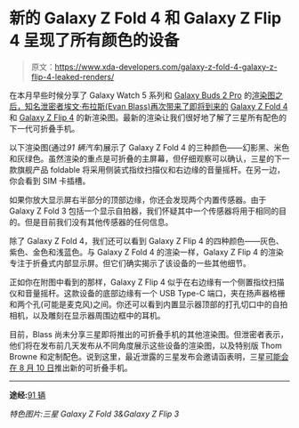 # 新的 Galaxy Z Fold 4 和 Galaxy Z Flip 4 呈现了所有颜色的设备

> 原文：<https://www.xda-developers.com/galaxy-z-fold-4-galaxy-z-flip-4-leaked-renders/>

在本月早些时候分享了 Galaxy Watch 5 系列和 [Galaxy Buds 2 Pro](https://www.xda-developers.com/samsung-galaxy-buds2-pro-renders-360-degree-view/) 的[渲染图之后，知名泄密者埃文·布拉斯(Evan Blass)再次带来了即将到来的](https://www.xda-developers.com/galaxy-watch-5-series-leaked-renders/) [Galaxy Z Fold 4](https://www.xda-developers.com/samsung-galaxy-z-fold-4/) 和 [Galaxy Z Flip 4](https://www.xda-developers.com/samsung-galaxy-z-flip-4/) 的新渲染图。最新的渲染让我们很好地了解了三星所有配色的下一代可折叠手机。

以下渲染图(通过*91 辆汽车*)展示了 Galaxy Z Fold 4 的三种颜色——幻影黑、米色和灰绿色。虽然渲染的重点是可折叠的主屏幕，但仔细观察可以确认，三星的下一款旗舰产品 foldable 将采用侧装式指纹扫描仪和右边缘的音量摇杆。在另一边，你会看到 SIM 卡插槽。

如果你放大显示屏右半部分的顶部边缘，你还会发现两个内置传感器。由于 Galaxy Z Fold 3 包括一个显示自拍器，我们怀疑其中一个传感器将用于相同的目的。但是目前我们没有其他传感器的任何信息。

除了 Galaxy Z Fold 4，我们还可以看到 Galaxy Z Flip 4 的四种颜色——灰色、紫色、金色和浅蓝色。与 Galaxy Z Fold 4 的渲染一样，Galaxy Z Flip 4 的渲染专注于折叠式内部显示屏。但它们确实揭示了该设备的一些其他细节。

正如你在附图中看到的那样，Galaxy Z Flip 4 似乎在右边缘有一个侧置指纹扫描仪和音量摇杆。这款设备的底部边缘有一个 USB Type-C 端口，夹在扬声器格栅和两个孔(可能是麦克风)之间。你还可以看到内置显示器顶部的打孔切口中的自拍相机，以及雕刻在显示器周围边框中的耳机。

目前，Blass 尚未分享三星即将推出的可折叠手机的其他渲染图。但泄密者表示，他们将在发布前几天发布从不同角度展示这些设备的渲染图，以及特别版 Thom Browne 和定制配色。说到这里，最近泄露的三星发布会邀请函表明，三星[可能会在 8 月 10 日](https://www.xda-developers.com/leaked-event-invite-samsung-galaxy-z-fold-4-galaxy-z-flip-4/)推出新的可折叠手机。

* * *

**途经:**[91 辆](https://www.91mobiles.com/hub/exclusive-first-official-galaxy-z-fold4-z-flip4-press-shots/)

*特色图片:三星 Galaxy Z Fold 3&Galaxy Z Flip 3*